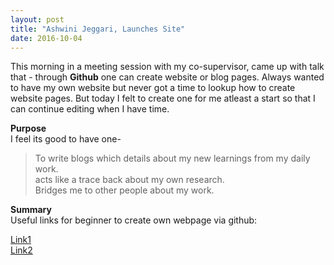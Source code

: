 ```yaml
---
layout: post
title: "Ashwini Jeggari, Launches Site"
date: 2016-10-04
---
```


This morning in a meeting session with my co-supervisor, came up with talk that - through **Github** one can create website or blog pages. 
Always wanted to have my own website but never got a time to lookup how to create website pages. But today I felt to create one for me atleast a start so that I can continue editing when I have time.

**Purpose**                    
I feel its good to have one-            
> To write blogs which details about my new learnings from my daily work.             
> acts like a trace back about my own research.         
Bridges me to other people about my work.       

**Summary**                  
Useful links for beginner to create own webpage via github:  

[Link1](http://jmcglone.com/guides/github-pages)            
[Link2](http://jekyllrb.com/docs/structure/)  
